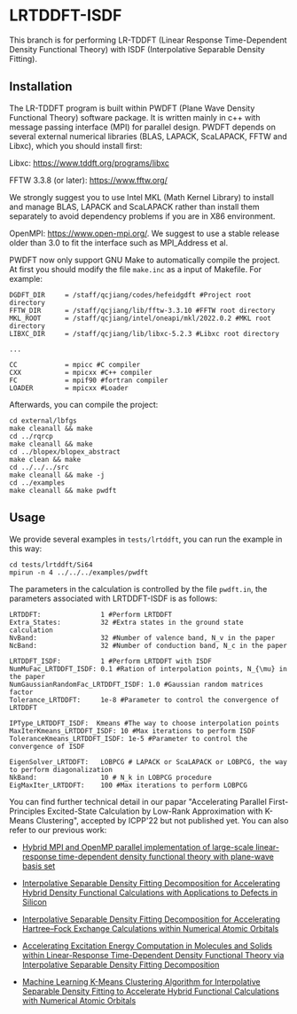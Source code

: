 # LRTDDFT-ISDF

This branch is for performing LR-TDDFT (Linear Response Time-Dependent Density Functional Theory) with ISDF (Interpolative Separable Density Fitting).

## Installation

The LR-TDDFT program is built within PWDFT (Plane Wave Density Functional Theory) software package. It is written mainly in c++ with message passing interface (MPI) for parallel design. PWDFT depends on several external numerical libraries (BLAS, LAPACK, ScaLAPACK, FFTW and Libxc), which you should install first:

Libxc:  https://www.tddft.org/programs/libxc

FFTW 3.3.8 (or later): https://www.fftw.org/

We strongly suggest you to use Intel MKL (Math Kernel Library) to install and manage BLAS, LAPACK and ScaLAPACK rather than install them separately to avoid dependency problems if you are in X86 environment.

OpenMPI: https://www.open-mpi.org/. We suggest to use a stable release older than 3.0 to fit the interface such as MPI_Address et al.

PWDFT now only support GNU Make to automatically compile the project. At first you should modify the file  ``make.inc``  as a input of Makefile. For example:

```
DGDFT_DIR     = /staff/qcjiang/codes/hefeidgdft #Project root directory
FFTW_DIR      = /staff/qcjiang/lib/fftw-3.3.10 #FFTW root directory
MKL_ROOT      = /staff/qcjiang/intel/oneapi/mkl/2022.0.2 #MKL root directory
LIBXC_DIR     = /staff/qcjiang/lib/libxc-5.2.3 #Libxc root directory

...

CC            = mpicc #C compiler
CXX           = mpicxx #C++ compiler
FC            = mpif90 #fortran compiler
LOADER        = mpicxx #Loader
```

Afterwards, you can compile the project:

```
cd external/lbfgs
make cleanall && make
cd ../rqrcp
make cleanall && make
cd ../blopex/blopex_abstract
make clean && make
cd ../../../src
make cleanall && make -j
cd ../examples
make cleanall && make pwdft
```

## Usage

We provide several examples in ``tests/lrtddft``, you can run the example in this way:

```
cd tests/lrtddft/Si64
mpirun -n 4 ../../../examples/pwdft
```

The parameters in the calculation is controlled by the file ``pwdft.in``, the parameters associated with LRTDDFT-ISDF is as follows:

```
LRTDDFT:               1 #Perform LRTDDFT
Extra_States:          32 #Extra states in the ground state calculation
NvBand:                32 #Number of valence band, N_v in the paper
NcBand:                32 #Number of conduction band, N_c in the paper

LRTDDFT_ISDF:          1 #Perform LRTDDFT with ISDF
NumMuFac_LRTDDFT_ISDF: 0.1 #Ration of interpolation points, N_{\mu} in the paper
NumGaussianRandomFac_LRTDDFT_ISDF: 1.0 #Gaussian random matrices factor
Tolerance_LRTDDFT:     1e-8 #Parameter to control the convergence of LRTDDFT

IPType_LRTDDFT_ISDF:  Kmeans #The way to choose interpolation points
MaxIterKmeans_LRTDDFT_ISDF: 10 #Max iterations to perform ISDF
ToleranceKmeans_LRTDDFT_ISDF: 1e-5 #Parameter to control the convergence of ISDF

EigenSolver_LRTDDFT:   LOBPCG # LAPACK or ScaLAPACK or LOBPCG, the way to perform diagonalization
NkBand:                10 # N_k in LOBPCG procedure
EigMaxIter_LRTDDFT:    100 #Max iterations to perform LOBPCG
```



You can find further technical detail in our papar "Accelerating Parallel First-Principles Excited-State Calculation by Low-Rank Approximation with K-Means Clustering", accepted by ICPP'22 but not published yet. You can also refer to our previous work:

- [Hybrid MPI and OpenMP parallel implementation of large-scale linear-response time-dependent density functional theory with plane-wave basis set](https://iopscience.iop.org/article/10.1088/2516-1075/abfd1f)

- [Interpolative Separable Density Fitting Decomposition for Accelerating Hybrid Density Functional Calculations with Applications to Defects in Silicon](https://pubs.acs.org/doi/full/10.1021/acs.jctc.7b00807)
- [Interpolative Separable Density Fitting Decomposition for Accelerating Hartree–Fock Exchange Calculations within Numerical Atomic Orbitals](https://pubs.acs.org/doi/10.1021/acs.jpca.0c02826)
- [Accelerating Excitation Energy Computation in Molecules and Solids within Linear-Response Time-Dependent Density Functional Theory via Interpolative Separable Density Fitting Decomposition](https://pubs.acs.org/doi/full/10.1021/acs.jctc.9b01019)
- [Machine Learning K-Means Clustering Algorithm for Interpolative Separable Density Fitting to Accelerate Hybrid Functional Calculations with Numerical Atomic Orbitals](https://pubs.acs.org/doi/full/10.1021/acs.jpca.0c06019)